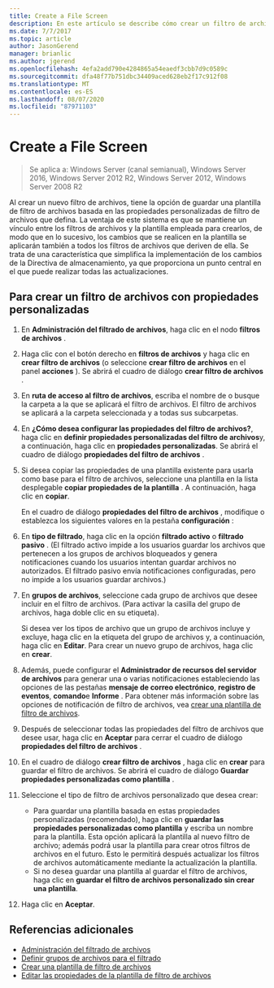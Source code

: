 ```yaml
---
title: Create a File Screen
description: En este artículo se describe cómo crear un filtro de archivos.
ms.date: 7/7/2017
ms.topic: article
author: JasonGerend
manager: brianlic
ms.author: jgerend
ms.openlocfilehash: 4efa2add790e4284865a54eaedf3cbb7d9c0589c
ms.sourcegitcommit: dfa48f77b751dbc34409aced628eb2f17c912f08
ms.translationtype: MT
ms.contentlocale: es-ES
ms.lasthandoff: 08/07/2020
ms.locfileid: "87971103"
---
```

# <a name="create-a-file-screen"></a>Create a File Screen

> Se aplica a: Windows Server (canal semianual), Windows Server 2016, Windows Server 2012 R2, Windows Server 2012, Windows Server 2008 R2

Al crear un nuevo filtro de archivos, tiene la opción de guardar una plantilla de filtro de archivos basada en las propiedades personalizadas de filtro de archivos que defina. La ventaja de este sistema es que se mantiene un vínculo entre los filtros de archivos y la plantilla empleada para crearlos, de modo que en lo sucesivo, los cambios que se realicen en la plantilla se aplicarán también a todos los filtros de archivos que deriven de ella. Se trata de una característica que simplifica la implementación de los cambios de la Directiva de almacenamiento, ya que proporciona un punto central en el que puede realizar todas las actualizaciones.

## <a name="to-create-a-file-screen-with-custom-properties"></a>Para crear un filtro de archivos con propiedades personalizadas

1.  En **Administración del filtrado de archivos**, haga clic en el nodo **filtros de archivos** .

2.  Haga clic con el botón derecho en **filtros de archivos** y haga clic en **crear filtro de archivos** (o seleccione **crear filtro de archivos** en el panel **acciones** ). Se abrirá el cuadro de diálogo **crear filtro de archivos** .

3.  En **ruta de acceso al filtro de archivos**, escriba el nombre de o busque la carpeta a la que se aplicará el filtro de archivos. El filtro de archivos se aplicará a la carpeta seleccionada y a todas sus subcarpetas.

4.  En **¿Cómo desea configurar las propiedades del filtro de archivos?**, haga clic en **definir propiedades personalizadas del filtro de archivos**y, a continuación, haga clic en **propiedades personalizadas**. Se abrirá el cuadro de diálogo **propiedades del filtro de archivos** .

5.  Si desea copiar las propiedades de una plantilla existente para usarla como base para el filtro de archivos, seleccione una plantilla en la lista desplegable **copiar propiedades de la plantilla** . A continuación, haga clic en **copiar**.

    En el cuadro de diálogo **propiedades del filtro de archivos** , modifique o establezca los siguientes valores en la pestaña **configuración** :

6.  En **tipo de filtrado**, haga clic en la opción **filtrado activo** o **filtrado pasivo** . (El filtrado activo impide a los usuarios guardar los archivos que pertenecen a los grupos de archivos bloqueados y genera notificaciones cuando los usuarios intentan guardar archivos no autorizados. El filtrado pasivo envía notificaciones configuradas, pero no impide a los usuarios guardar archivos.)

7.  En **grupos de archivos**, seleccione cada grupo de archivos que desee incluir en el filtro de archivos. (Para activar la casilla del grupo de archivos, haga doble clic en su etiqueta).

    Si desea ver los tipos de archivo que un grupo de archivos incluye y excluye, haga clic en la etiqueta del grupo de archivos y, a continuación, haga clic en **Editar**. Para crear un nuevo grupo de archivos, haga clic en **crear**.

8.  Además, puede configurar el **Administrador de recursos del servidor de archivos** para generar una o varias notificaciones estableciendo las opciones de las pestañas **mensaje de correo electrónico**, **registro de eventos**, **comando**e **Informe** . Para obtener más información sobre las opciones de notificación de filtro de archivos, vea [crear una plantilla de filtro de archivos](create-file-screen-template.md).

9.  Después de seleccionar todas las propiedades del filtro de archivos que desee usar, haga clic en **Aceptar** para cerrar el cuadro de diálogo **propiedades del filtro de archivos** .

10. En el cuadro de diálogo **crear filtro de archivos** , haga clic en **crear** para guardar el filtro de archivos. Se abrirá el cuadro de diálogo **Guardar propiedades personalizadas como plantilla** .

11. Seleccione el tipo de filtro de archivos personalizado que desea crear:

    -   Para guardar una plantilla basada en estas propiedades personalizadas (recomendado), haga clic en **guardar las propiedades personalizadas como plantilla** y escriba un nombre para la plantilla. Esta opción aplicará la plantilla al nuevo filtro de archivo; además podrá usar la plantilla para crear otros filtros de archivos en el futuro. Esto le permitirá después actualizar los filtros de archivos automáticamente mediante la actualización la plantilla.
    -   Si no desea guardar una plantilla al guardar el filtro de archivos, haga clic en **guardar el filtro de archivos personalizado sin crear una plantilla**.

12. Haga clic en **Aceptar**.

## <a name="additional-references"></a>Referencias adicionales

-   [Administración del filtrado de archivos](file-screening-management.md)
-   [Definir grupos de archivos para el filtrado](define-file-groups-for-screening.md)
-   [Crear una plantilla de filtro de archivos](create-file-screen-template.md)
-   [Editar las propiedades de la plantilla de filtro de archivos](edit-file-screen-template-properties.md)


